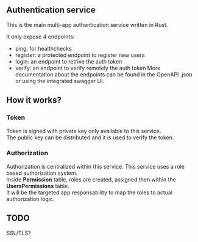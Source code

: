 ## Authentication service

This is the main multi-app authentication service written in Rust.  

It only expose 4 endpoints:
- ping: for healthchecks
- register: a protected endpoint to register new users
- login: an endpoint to retrive the auth token
- verify: an endpoint to verify remotely the auth token
More documentation about the endpoints can be found in the OpenAPI .json or using the integrated swagger UI. 

## How it works?

### Token

Token is signed with private key only available to this service.  
The public key can be distributed and it is used to verify the token.  

### Authorization

Authorization is centralized within this service. This service uses a role based authorization system.  
Inside **Permission** table, roles are created, assigned then within the **UsersPermissions** table.  
It will be the targeted app responsability to map the roles to actual authorization logic.  


## TODO
SSL/TLS?

